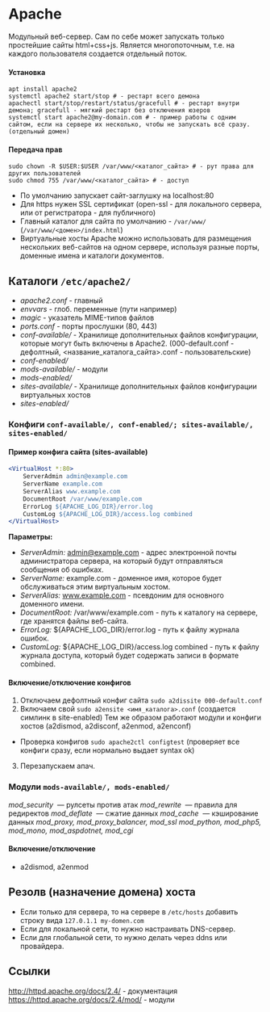 
# Apache

Модульный веб-сервер. Сам по себе может запускать только простейшие сайты html+css+js. Является многопоточным, т.е. на каждого пользователя создается отдельный поток.

#### Установка
```
apt install apache2
systemctl apache2 start/stop # - рестарт всего демона
apachectl start/stop/restart/status/gracefull # - рестарт внутри демона; gracefull - мягкий рестарт без отключения юзеров
systemctl start apache2@my-domain.com # - пример работы с одним сайтом, если на сервере их несколько, чтобы не запускать всё сразу. (отдельный домен)
```

#### Передача прав
```
sudo chown -R $USER:$USER /var/www/<каталог_сайта> # - рут права для других пользователей
sudo chmod 755 /var/www/<каталог_сайта> # - доступ
```

- По умолчанию запускает сайт-заглушку на localhost:80 
- Для https нужен SSL сертификат (open-ssl - для локального сервера, или от регистратора - для публичного)
- Главный каталог для сайта по умолчанию - `/var/www/`  (`/var/www/<домен>/index.html`)
- Виртуальные хосты Apache можно использовать для размещения нескольких веб-сайтов на одном сервере, используя разные порты, доменные имена и каталоги документов.

## Каталоги `/etc/apache2/`
- *apache2.conf* - главный
- *envvars* - глоб. переменные (пути например)
- *magic* - указатель MIME-типов файлов
- *ports.conf* - порты прослушки (80, 443)
- *conf-available/* - Хранилище дополнительных файлов конфигурации, которые могут быть включены в Apache2. (000-default.conf - дефолтный, <название_каталога_сайта>.conf - пользовательские)
- *conf-enabled/*
- *mods-available/* - модули
- *mods-enabled/*
- *sites-available/* - Хранилище дополнительных файлов конфигурации виртуальных хостов
- *sites-enabled/*

### Конфиги `conf-available/, conf-enabled/; sites-available/, sites-enabled/`
#### Пример конфига сайта (sites-available)
```apache
<VirtualHost *:80>
    ServerAdmin admin@example.com
    ServerName example.com
    ServerAlias www.example.com
    DocumentRoot /var/www/example.com
    ErrorLog ${APACHE_LOG_DIR}/error.log
    CustomLog ${APACHE_LOG_DIR}/access.log combined
</VirtualHost>
```
**Параметры:**
- *ServerAdmin:* admin@example.com - адрес электронной почты администратора сервера, на который будут отправляться сообщения об ошибках.
- *ServerName:* example.com - доменное имя, которое будет обслуживаться этим виртуальным хостом.
- *ServerAlias:* www.example.com - псевдоним для основного доменного имени.
- *DocumentRoot:* /var/www/example.com - путь к каталогу на сервере, где хранятся файлы веб-сайта.
- *ErrorLog:* ${APACHE_LOG_DIR}/error.log - путь к файлу журнала ошибок.
- *CustomLog:* ${APACHE_LOG_DIR}/access.log combined - путь к файлу журнала доступа, который будет содержать записи в формате combined.

#### Включение/отключение конфигов
1. Отключаем дефолтный конфиг сайта `sudo a2dissite 000-default.conf`
2. Включаем свой `sudo a2ensite <имя_каталога>.conf` (создается симлинк в site-enabled)
Тем же образом работают модули и конфиги хостов (a2dismod, a2disconf, a2enmod, a2enconf)
- Проверка конфигов `sudo apache2ctl configtest` (проверяет все конфиги сразу, если нормально выдает syntax ok)
3. Перезапускаем апач.

### Модули `mods-available/, mods-enabled/`
*mod_security*  — рулсеты против атак
*mod_rewrite*  — правила для редиректов
*mod_deflate*  — сжатие данных
*mod_cache*  — кэширование данных
*mod_proxy, mod_proxy_balancer, mod_ssl*
*mod_python, mod_php5, mod_mono, mod_aspdotnet, mod_cgi*

#### Включение/отключение
- a2dismod, a2enmod


## Резолв (назначение домена) хоста
- Если только для сервера, то на сервере в `/etc/hosts` добавить строку вида `127.0.1.1 my-domen.com`
- Если для локальной сети, то нужно настраивать DNS-сервер.
- Если для глобальной сети, то нужно делать через ddns или провайдера.
## Ссылки
http://httpd.apache.org/docs/2.4/ - документация 
https://httpd.apache.org/docs/2.4/mod/ - модули